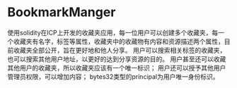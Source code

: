 # BookmarkManger
使用solidity在ICP上开发的收藏夹应用，每一位用户可以创建多个收藏夹，每一个收藏夹有名字，标签等属性，收藏夹中的收藏物有内容和资源描述两个属性，目前收藏夹全部公开，旨在更好地和他人分享。  用户可以搜索相关标签的收藏夹，也可以搜索其他用户地址，以更好的达到分享资源的目的。  用户甚至还可以收藏其他用户的收藏夹，所以收藏夹应该有一个唯一标识；  用户还可以授予其他用户管理员权限，可以增加内容；  bytes32类型的principal为用户唯一身份标识。
